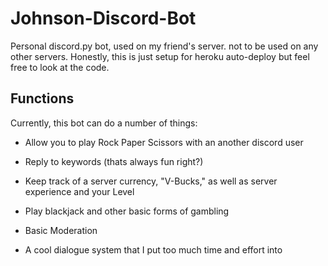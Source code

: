 # Johnson-Discord-Bot
Personal discord.py bot, used on my friend's server. not to be used on any other servers.
Honestly, this is just setup for heroku auto-deploy but feel free to look at the code.

## Functions
Currently, this bot can do a number of things:

  * Allow you to play Rock Paper Scissors with an another discord user
  
  * Reply to keywords (thats always fun right?)
  
  * Keep track of a server currency, "V-Bucks," as well as server experience and your Level
  
  * Play blackjack and other basic forms of gambling
  
  * Basic Moderation
  
  * A cool dialogue system that I put too much time and effort into
  
